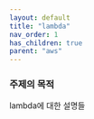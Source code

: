 ```yaml
---
layout: default
title: "lambda"
nav_order: 1
has_children: true
parent: "aws"
---
```


### 주제의 목적

lambda에 대한 설명들